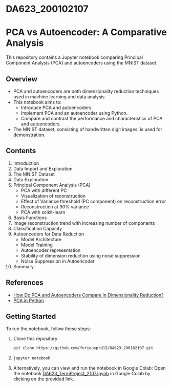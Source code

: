 # DA623_200102107
# PCA vs Autoencoder: A Comparative Analysis

This repository contains a Jupyter notebook comparing Principal Component Analysis (PCA) and autoencoders using the MNIST dataset.

## Overview

- PCA and autoencoders are both dimensionality reduction techniques used in machine learning and data analysis.
- This notebook aims to:
  - Introduce PCA and autoencoders.
  - Implement PCA and an autoencoder using Python.
  - Compare and contrast the performance and characteristics of PCA and autoencoders.
- The MNIST dataset, consisting of handwritten digit images, is used for demonstration.

## Contents

1. Introduction
2. Data Import and Exploration
3. The MNIST Dataset
4. Data Exploration
5. Principal Component Analysis (PCA)
   - PCA with different PC
   - Visualization of reconstruction
   - Effect of Variance threshold (PC component) on reconstruction error
   - Reconstruction at 90% variance
   - PCA with scikit-learn
6. Basis Functions
7. Image reconstruction trend with increasing number of components
8. Classification Capacity
9. Autoencoders for Data Reduction
   - Model Architecture
   - Model Training
   - Autoencoder representation
   - Stability of dimension reduction using noise suppression
   - Noise Suppression in Autoencoder
10. Summary

## References

- [How Do PCA and Autoencoders Compare in Dimensionality Reduction?](https://www.linkedin.com/advice/1/how-do-pca-autoencoders-compare-dimensionality-osatc#:~:text=PCA%20is%20a%20linear%20technique,but%20computationally%20intensive%20and%20opaque.)
- [PCA in Python](https://builtin.com/machine-learning/pca-in-python)

## Getting Started

To run the notebook, follow these steps:

1. Clone this repository:

   ```bash
   git clone https://github.com/furiousprd15/DA623_200102107.git


2. ```bash
   jupyter notebook

3. Alternatively, you can view and run the notebook in Google Colab:
 Open the notebook [DA623_TermProject_2107.ipynb](https://colab.research.google.com/drive/18v5nJIPXs9LGV2X5bqZJ6STxNHUbHFk3#scrollTo=PlfK8dl6dCr1) in Google Colab by clicking on the provided link.

